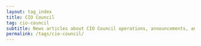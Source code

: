 ```yaml
---
layout: tag_index
title: CIO Council
tag: cio-council
subtitle: News articles about CIO Council operations, announcements, and more
permalink: /tags/cio-council/
---
```

